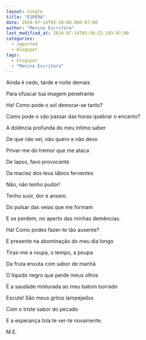 ```yaml
---
layout: single
title: "ESPERA"
date: 2010-07-14T05:58:00.000-07:00
author: "Menina Escritora"
last_modified_at: 2010-07-14T05:58:22.193-07:00
categories:
  - imported
  - blogspot
tags:
  - blogspot
  - "Menina Escritora"
---
```


Ainda é cedo, tarde e noite demais

Para ofuscar tua imagem penetrante

Ha! Como pode o sol demorar-se tanto?

Como pode o vão passar das horas quebrar o encanto?

A dolência profunda do meu intimo saber

De que não sei, não quero e não devo

Privar-me do tremor que me ataca

De lapso, favo provocante

Da maciez dos teus lábios ferventes

Não, não tenho pudor!

Tenho suor, dor e anseio.

Do pulsar das veias que me formam

E se perdem, no aperto das minhas demências.

Ha! Como podes fazer-te tão ausente?

E presente na abominação do meu dia longo

Tiras-me a roupa, o tempo, a poupa

Da fruta enxuta com sabor de manhã

O liquido negro que perde meus olhos

É a saudade misturada ao meu batom borrado

Escute! São meus gritos lampejados

Com o triste sabor do pecado

E a esperança tola te ver-te novamente.



M.E.
